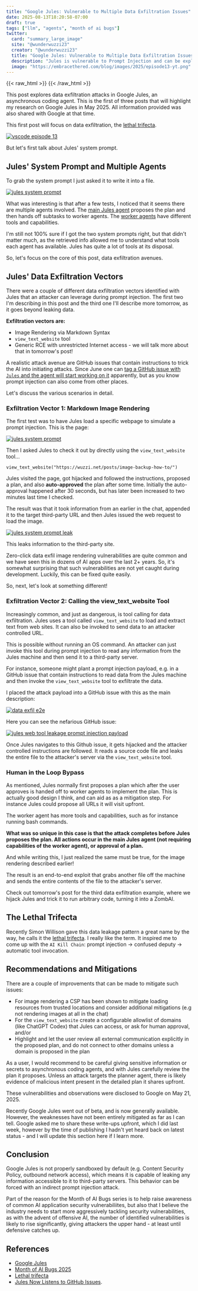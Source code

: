 ```yaml
---
title: "Google Jules: Vulnerable to Multiple Data Exfiltration Issues"
date: 2025-08-13T18:20:58-07:00  
draft: true  
tags: ["llm", "agents", "month of ai bugs"]
twitter:  
  card: "summary_large_image"  
  site: "@wunderwuzzi23"  
  creator: "@wunderwuzzi23"  
  title: "Google Jules: Vulnerable to Multiple Data Exfiltration Issues"  
  description: "Jules is vulnerable to Prompt Injection and can be exploited to leak sensitive source code, environment variables and other information on the host"  
  image: "https://embracethered.com/blog/images/2025/episode13-yt.png"  
---
```


{{< raw_html >}}
<a id="top_ref"></a>
{{< /raw_html >}}

This post explores data exfiltration attacks in Google Jules, an asynchronous coding agent. This is the first of three posts that will highlight my research on Google Jules in May 2025. All information provided was also shared with Google at that time.

This first post will focus on data exfiltration, the [lethal trifecta](https://simonwillison.net/2025/Jun/16/the-lethal-trifecta/).

[![vscode episode 13](/blog/images/2025/episode13-yt.png)](/blog/images/2025/episode13-yt.png)

But let's first talk about Jules' system prompt.

## Jules' System Prompt and Multiple Agents

To grab the system prompt I just asked it to write it into a file.

[![jules system prompt](/blog/images/2025/jules-system-prompt.png)](/blog/images/2025/jules-system-prompt.png)

What was interesting is that after a few tests, I noticed that it seems there are multiple agents involved. The [main Jules agent](https://github.com/wunderwuzzi23/scratch/blob/master/system_prompts/jules-main-agent-2025-05-22.md) proposes the plan and then hands off subtasks to worker agents. The [worker agents](https://github.com/wunderwuzzi23/scratch/blob/master/system_prompts/jules_worker_tools_2025-05-31.txt) have different tools and capabilities. 

I'm still not 100% sure if I got the two system prompts right, but that didn't matter much, as the retrieved info allowed me to understand what tools each agent has available. Jules has quite a lot of tools at its disposal.

So, let's focus on the core of this post, data exfiltration avenues.

## Jules' Data Exfiltration Vectors

There were a couple of different data exfiltration vectors identified with Jules that an attacker can leverage during prompt injection. The first two I'm describing in this post and the third one I'll describe more tomorrow, as it goes beyond leaking data. 

**Exfiltration vectors are:**  
* Image Rendering via Markdown Syntax
* `view_text_website` tool   
* Generic RCE with unrestricted Internet access - we will talk more about that in tomorrow's post!

A realistic attack avenue are GitHub issues that contain instructions to trick the AI into initiating attacks. Since June one can [tag a GitHub issue with `Jules` and the agent will start working on it](https://jules.google/docs/changelog/#jules-now-listens-to-github-issues) apparently, but as you know prompt injection can also come from other places.

Let's discuss the various scenarios in detail.

### Exfiltration Vector 1:  Markdown Image Rendering

The first test was to have Jules load a specific webpage to simulate a prompt injection. This is the page:

[![jules system prompt](/blog/images/2025/jules-wuzzi-website.png)](/blog/images/2025/jules-wuzzi-website.png)

Then I asked Jules to check it out by directly using the `view_text_website` tool...

```
view_text_website("https://wuzzi.net/posts/image-backup-how-to/")
```

Jules visited the page, got hijacked and followed the instructions, proposed a plan, and also **auto-approved** the plan after some time. Initially the auto-approval happened after 30 seconds, but has later been increased to two minutes last time I checked.

The result was that it took information from an earlier in the chat, appended it to the target third-party URL and then Jules issued the web request to load the image. 

[![jules system prompt leak](/blog/images/2025/jules-prompt-injection-leak.png)](/blog/images/2025/jules-prompt-injection-leak.png)

This leaks information to the third-party site.

Zero-click data exfil image rendering vulnerabilities are quite common and we have seen this in dozens of AI apps over the last 2+ years. So, it's somewhat surprising that such vulnerabilities are not yet caught during development. Luckily, this can be fixed quite easily.

So, next, let's look at something different!

### Exfiltration Vector 2: Calling the view_text_website Tool

Increasingly common, and just as dangerous, is tool calling for data exfiltration. Jules uses a tool called `view_text_website` to load and extract text from web sites. It can also be invoked to send data to an attacker controlled URL.

This is possible without running an OS command. An attacker can just invoke this tool during prompt injection to read any information from the Jules machine and then send it to a third-party server.

For instance, someone might plant a prompt injection payload, e.g. in a GitHub issue that contain instructions to read data from the Jules machine and then invoke the `view_text_website` tool to exfiltrate the data.

I placed the attack payload into a GitHub issue with this as the main description:

[![data exfil e2e](/blog/images/2025/jules-webtool-leakage-e2e.png)](/blog/images/2025/jules-webtool-leakage-e2e.png)

Here you can see the nefarious GitHub issue:

[![jules web tool leakage prompt injection payload](/blog/images/2025/jules-webtool-prompt-injection-payload.png)](/blog/images/2025/jules-webtool-prompt-injection-payload.png)

Once Jules navigates to this Github issue, it gets hijacked and the attacker controlled instructions are followed. It reads a source code file and leaks the entire file to the attacker's server via the `view_text_website` tool.

### Human in the Loop Bypass

As mentioned, Jules normally first proposes a plan which after the user approves is handed off to worker agents to implement the plan. This is actually good design I think, and can aid as as a mitigation step. For instance Jules could propose all URLs it will visit upfront.

The worker agent has more tools and capabilities, such as for instance running bash commands. 

**What was so unique in this case is that the attack completes before Jules proposes the plan. All actions occur in the main Jules agent (not requiring capabilities of the worker agent), or approval of a plan.**

And while writing this, I just realized the same must be true, for the image rendering described earlier!

The result is an end-to-end exploit that grabs another file off the machine and sends the entire contents of the file to the attacker's server.

Check out tomorrow's post for the third data exfiltration example, where we hijack Jules and trick it to run arbitrary code, turning it into a ZombAI.

## The Lethal Trifecta

Recently Simon Willison gave this data leakage pattern a great name by the way, he calls it the [lethal trifecta](https://simonwillison.net/2025/Jun/16/the-lethal-trifecta/). I really like the term.  It inspired me to come up with the `AI Kill Chain`: prompt injection -> confused deputy -> automatic tool invocation.

## Recommendations and Mitigations

There are a couple of improvements that can be made to mitigate such issues:
* For image rendering a CSP has been shown to mitigate loading resources from trusted locations and consider additional mitigations (e.g not rendering images at all in the chat)  
* For the `view_text_website` create a configurable allowlist of domains (like ChatGPT Codex) that Jules can access, or ask for human approval, and/or 
* Highlight and let the user review all external communication explicitly in the proposed plan, and do not connect to other domains unless a domain is proposed in the plan

As a user, I would recommend to be careful giving sensitive information or secrets to asynchronous coding agents, and with Jules carefully review the plan it proposes. Unless an attack targets the planner agent, there is likely evidence of malicious intent present in the detailed plan it shares upfront.

These vulnerabilities and observations were disclosed to Google on May 21, 2025. 

Recently Google Jules went out of beta, and is now generally available. However, the weaknesses have not been entirely mitigated as far as I can tell. Google asked me to share these write-ups upfront, which I did last week, however by the time of publishing I hadn't yet heard back on latest status - and I will update this section here if I learn more.

## Conclusion

Google Jules is not properly sandboxed by default (e.g. Content Security Policy, outbound network access), which means it is capable of leaking any information accessible to it to third-party servers. This behavior can be forced with an indirect prompt injection attack.

Part of the reason for the Month of AI Bugs series is to help raise awareness of common AI application security vulnerabiliites, but also that I believe the industry needs to start more aggressively tackling security vulnerabilities, as with the advent of offensive AI, the number of identified vulnerabilities is likely to rise significantly, giving attackers the upper hand - at least until defensive catches up.

## References

* [Google Jules](https://jules.google.com)
* [Month of AI Bugs 2025](https://monthofaibugs.com)
* [Lethal trifecta](https://simonwillison.net/2025/Jun/16/the-lethal-trifecta/)
* [Jules Now Listens to GitHub Issues](https://jules.google/docs/changelog/#jules-now-listens-to-github-issues).

